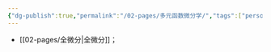 ```yaml
---
{"dg-publish":true,"permalink":"/02-pages/多元函数微分学/","tags":["personal/blog","math/高等数学"]}
---
```


- [[02-pages/全微分\|全微分]]；